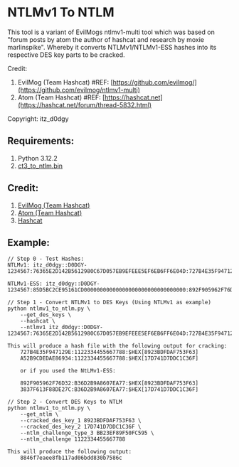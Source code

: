 # NTLMv1 To NTLM
This tool is a variant of EvilMogs ntlmv1-multi tool which was based on "forum posts by atom the author of hashcat and research by moxie marlinspike". 
Whereby it converts NTLMv1/NTLMv1-ESS hashes into its respective DES key parts to be cracked. 

Credit:
 1. EvilMog (Team Hashcat) #REF: [https://github.com/evilmog/](https://github.com/evilmog/ntlmv1-multi)
 2. Atom (Team Hashcat) #REF: [https://hashcat.net](https://hashcat.net/forum/thread-5832.html)
    
Copyright: itz_d0dgy

## Requirements:
 1. Python 3.12.2
 2. [ct3_to_ntlm.bin](https://github.com/hashcat/hashcat-utils/blob/master/src/ct3_to_ntlm.c)

## Credit:
 1. [EvilMog (Team Hashcat)](https://github.com/evilmog/ntlmv1-multi)
 2. [Atom (Team Hashcat)](https://hashcat.net/forum/thread-5832.html)
 3. [Hashcat](https://hashcat.net/)

## Example:
```
// Step 0 - Test Hashes:
NTLMv1: itz_d0dgy::D0DGY-1234567:76365E2D142B5612980C67D057EB9EFEEE5EF6EB6FF6E04D:727B4E35F947129EA52B9CDEDAE86934BB23EF89F50FC595:1122334455667788

NTLMv1-ESS: itz_d0dgy::D0DGY-1234567:85D5BC2CE95161CD00000000000000000000000000000000:892F905962F76D323837F613F88DE27C2BBD6C9ABCD021D0:1122334455667788

// Step 1 - Convert NTLMv1 to DES Keys (Using NTLMv1 as example)
python ntlmv1_to_ntlm.py \
    --get_des_keys \
    --hashcat \
    --ntlmv1 itz_d0dgy::D0DGY-1234567:76365E2D142B5612980C67D057EB9EFEEE5EF6EB6FF6E04D:727B4E35F947129EA52B9CDEDAE86934BB23EF89F50FC595:1122334455667788

This will produce a hash file with the following output for cracking:
    727B4E35F947129E:1122334455667788:$HEX[8923BDFDAF753F63]
    A52B9CDEDAE86934:1122334455667788:$HEX[17D741D7DDC1C36F]

    or if you used the NtLMv1-ESS:

    892F905962F76D32:B36D2B9A8607EA77:$HEX[8923BDFDAF753F63]
    3837F613F88DE27C:B36D2B9A8607EA77:$HEX[17D741D7DDC1C36F]

// Step 2 - Convert DES Keys to NTLM
python ntlmv1_to_ntlm.py \
    --get_ntlm \
    --cracked_des_key_1 8923BDFDAF753F63 \
    --cracked_des_key_2 17D741D7DDC1C36F \
    --ntlm_challenge_type_3 BB23EF89F50FC595 \
    --ntlm_challenge 1122334455667788

This will produce the following output:
    8846f7eaee8fb117ad06bdd830b7586c
```

